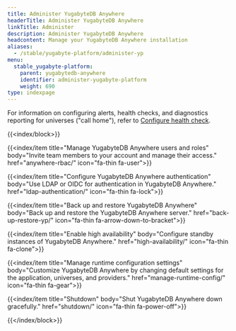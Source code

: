 ```yaml
---
title: Administer YugabyteDB Anywhere
headerTitle: Administer YugabyteDB Anywhere
linkTitle: Administer
description: Administer YugabyteDB Anywhere
headcontent: Manage your YugabyteDB Anywhere installation
aliases:
  - /stable/yugabyte-platform/administer-yp
menu:
  stable_yugabyte-platform:
    parent: yugabytedb-anywhere
    identifier: administer-yugabyte-platform
    weight: 690
type: indexpage
---
```


For information on configuring alerts, health checks, and diagnostics reporting for universes ("call home"), refer to [Configure health check](../alerts-monitoring/set-up-alerts-health-check/#configure-health-check).

{{<index/block>}}

  {{<index/item
    title="Manage YugabyteDB Anywhere users and roles"
    body="Invite team members to your account and manage their access."
    href="anywhere-rbac/"
    icon="fa-thin fa-user">}}

  {{<index/item
    title="Configure YugabyteDB Anywhere authentication"
    body="Use LDAP or OIDC for authentication in YugabyteDB Anywhere."
    href="ldap-authentication/"
    icon="fa-thin fa-lock">}}

  {{<index/item
    title="Back up and restore YugabyteDB Anywhere"
    body="Back up and restore the YugabyteDB Anywhere server."
    href="back-up-restore-yp/"
    icon="fa-thin fa-arrow-down-to-bracket">}}

  {{<index/item
    title="Enable high availability"
    body="Configure standby instances of YugabyteDB Anywhere."
    href="high-availability/"
    icon="fa-thin fa-clone">}}

  {{<index/item
    title="Manage runtime configuration settings"
    body="Customize YugabyteDB Anywhere by changing default settings for the application, universes, and providers."
    href="manage-runtime-config/"
    icon="fa-thin fa-gear">}}

  {{<index/item
    title="Shutdown"
    body="Shut YugabyteDB Anywhere down gracefully."
    href="shutdown/"
    icon="fa-thin fa-power-off">}}

{{</index/block>}}
